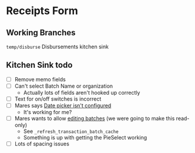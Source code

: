 # Receipts Form
## Working Branches
 `temp/disburse` Disbursements kitchen sink
 
## Kitchen Sink todo
 - [ ] Remove memo fields
 - [ ] Can't select Batch Name or organization
	 - Actually lots of fields aren't hooked up correctly
 - [ ] Text for on/off switches is incorrect
 - [ ] Mares says [Date picker isn't configured](https://quorumanalytics.slack.com/archives/CUMJ0EK4J/p1652459578739319?thread_ts=1652459564.440879&cid=CUMJ0EK4J)
	 - It's working for me?
 - [ ] Mares wants to allow [editing batches](https://quorumanalytics.slack.com/archives/CUMJ0EK4J/p1652464417321449) (we were going to make this read-only)
	 - See `_refresh_transaction_batch_cache`
	 - Something is up with getting the PieSelect working
 - [ ] Lots of spacing issues